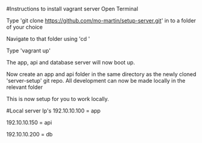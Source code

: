 #Instructions to install vagrant server
Open Terminal

Type 'git clone https://github.com/mo-martin/setup-server.git' in to a folder of your choice 

Navigate to that folder using 'cd <directory>'

Type 'vagrant up'

The app, api and database server will now boot up.

Now create an app and api folder in the same directory as the newly cloned 'server-setup' git repo. All development can now be made locally in the relevant folder 

This is now setup for you to work locally.

#Local server Ip's
192.10.10.100 = app 

192.10.10.150 = api

192.10.10.200 = db